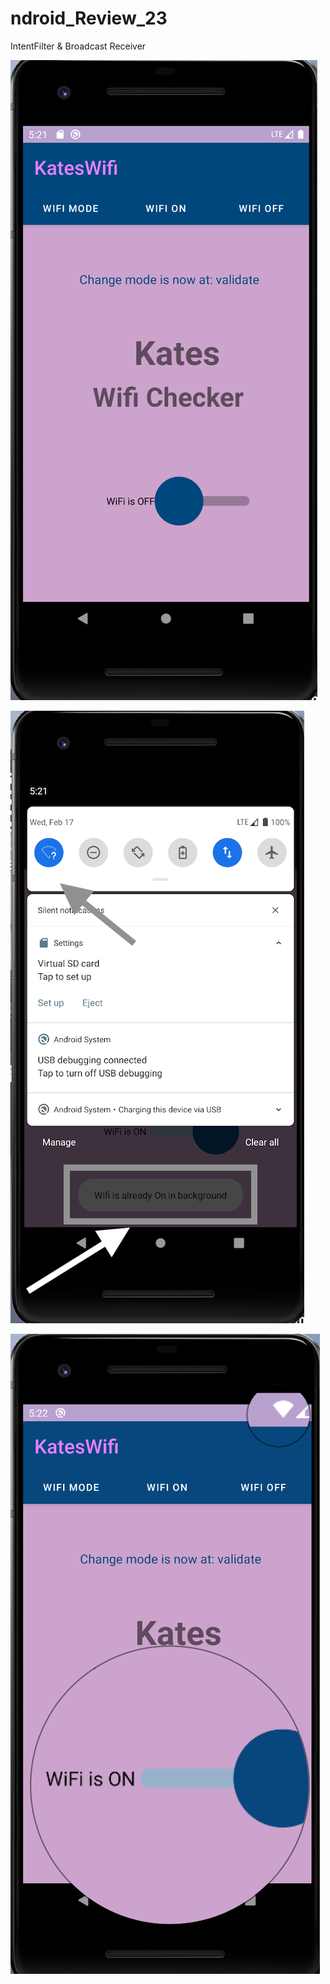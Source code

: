 # ndroid_Review_23
IntentFilter &amp; Broadcast Receiver

![](https://raw.githubusercontent.com/QueenieCplusplus/Android_Review_23/main/output1.png)

![](https://raw.githubusercontent.com/QueenieCplusplus/Android_Review_23/main/output2.png)

![](https://raw.githubusercontent.com/QueenieCplusplus/Android_Review_23/main/output3.png)
